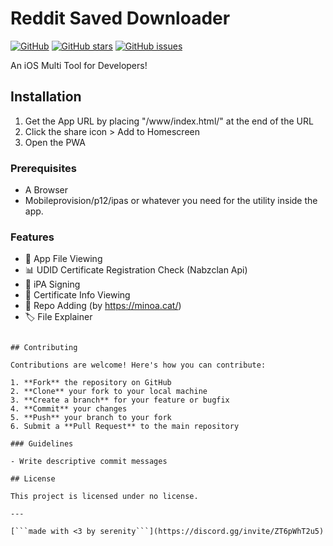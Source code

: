 # Reddit Saved Downloader

[![GitHub](https://img.shields.io/github/license/M1noa/reddit-saved-downloader)](https://github.com/M1noa/reddit-saved-downloader)
[![GitHub stars](https://img.shields.io/github/stars/M1noa/reddit-saved-downloader)](https://github.com/M1noa/reddit-saved-downloader/stargazers)
[![GitHub issues](https://img.shields.io/github/issues/M1noa/reddit-saved-downloader)](https://github.com/M1noa/reddit-saved-downloader/issues)

An iOS Multi Tool for Developers!



## Installation

1. Get the App URL by placing "/www/index.html/" at the end of the URL
2. Click the share icon > Add to Homescreen
3. Open the PWA

### Prerequisites

- A Browser
- Mobileprovision/p12/ipas or whatever you need for the utility inside the app.



### Features
- 🚀 App File Viewing
- 📊 UDID Certificate Registration Check (Nabzclan Api)
- 🎨 iPA Signing
- 📝 Certificate Info Viewing
- 🔄 Repo Adding (by https://minoa.cat/)
- 🏷️ File Explainer
```

## Contributing

Contributions are welcome! Here's how you can contribute:

1. **Fork** the repository on GitHub
2. **Clone** your fork to your local machine
3. **Create a branch** for your feature or bugfix
4. **Commit** your changes
5. **Push** your branch to your fork
6. Submit a **Pull Request** to the main repository

### Guidelines

- Write descriptive commit messages

## License

This project is licensed under no license.

---

[```made with <3 by serenity```](https://discord.gg/invite/ZT6pWhT2u5)
